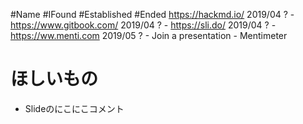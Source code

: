 
#Name						#IFound	#Established	#Ended
https://hackmd.io/			2019/04	?				-
https://www.gitbook.com/	2019/04	?				-
https://sli.do/				2019/04	?				-
https://ww.menti.com		2019/05	?				-		Join a presentation - Mentimeter

# ほしいもの
- Slideのにこにこコメント